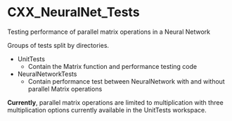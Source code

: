 # CXX_NeuralNet_Tests
Testing performance of parallel matrix operations in a Neural Network

Groups of tests split by directories.
- UnitTests
  - Contain the Matrix function and performance testing code
- NeuralNetworkTests
  - Contain performance test between NeuralNetwork with and without parallel Matrix operations
  
**Currently**, parallel matrix operations are limited to multiplication with three multiplication options currently available in the UnitTests workspace.
